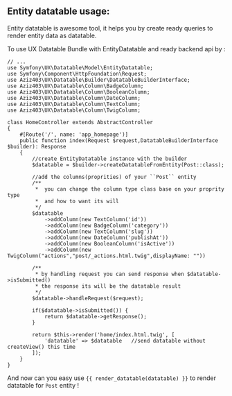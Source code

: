 ## Entity datatable usage:
Entity datatable is awesome tool, it helps you by create ready queries to render entity data as datatable.

To use UX Datatable Bundle with EntityDatatable and ready backend api by :

    // ...
    use Symfony\UX\Datatable\Model\EntityDatatable;
    use Symfony\Component\HttpFoundation\Request;
    use Aziz403\UX\Datatable\Builder\DatatableBuilderInterface;
    use Aziz403\UX\Datatable\Column\BadgeColumn;
    use Aziz403\UX\Datatable\Column\BooleanColumn;
    use Aziz403\UX\Datatable\Column\DateColumn;
    use Aziz403\UX\Datatable\Column\TextColumn;
    use Aziz403\UX\Datatable\Column\TwigColumn;

    class HomeController extends AbstractController
    {
        #[Route('/', name: 'app_homepage')]
        public function index(Request $request,DatatableBuilderInterface $builder): Response
        {
            //create EntityDatatable instance with the builder
            $datatable = $builder->createDatatableFromEntity(Post::class);

            //add the columns(proprities) of your ``Post`` entity
            /**
             *  you can change the column type class base on your proprity type
             *  and how to want its will
             */
            $datatable
                ->addColumn(new TextColumn('id'))       
                ->addColumn(new BadgeColumn('category'))
                ->addColumn(new TextColumn('slug'))
                ->addColumn(new DateColumn('publishAt'))
                ->addColumn(new BooleanColumn('isActive'))
                ->addColumn(new TwigColumn("actions","post/_actions.html.twig",displayName: ""))
                
            /**
             * by handling request you can send response when $datatable->isSubmitted()
             * the response its will be the datatable result
             */
            $datatable->handleRequest($request);

            if($datatable->isSubmitted()) {
                return $datatable->getResponse();
            }
    
            return $this->render('home/index.html.twig', [
                'datatable' => $datatable   //send datatable without createView() this time 
            ]);
        }
    }

And now can you easy use ``{{ render_datatable(datatable) }}`` to render datatable for ``Post`` entity !


